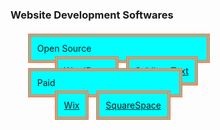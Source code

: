 <!DOCTYPE html>
<!-- Εφαρμογή 9: Λίστα συνδέσμων με μορφοποίηση πλαισίων
 Αρχείο p09.html
-->
<html lang="el-GR">
 <head>
 <title>IDE</title>
 <meta charset="utf-8">
 <meta name="author" content="Ο συγγραφέας">
 <meta name="description" content="Λίστα συνδέσμων με μορφοποίηση
 πλαισίων">
 <style>
 li {
 display: inline-block;
 height: 1.2em;
 margin: 4px;
 padding: 10px;
 border: 5px double coral;
 background-color: cyan;
 }
 a:active {
 color: green;
 }
 ol li:hover {
 outline-style: dotted;
 outline-color: red;
 }
 a:hover {
 background-color: orange;
 }
 a:visited {
 color: gray;
 }
 </style>
 </head>
 <body>
 <h3>Website Development Softwares</h3>
 <ul><li>Open Source
 <ol>
 <li><a href="https://wordpress.com/el/" target="_blank">
 WordPress</a></li>
 <li><a href="https://www.sublimetext.com/3" target="_blank">
 Sublime Text</a></li>
 </ol>
 </li>
 <li>Paid
 <ol>
 <li><a href="https://www.wix.com/" target="_blank">
 Wix</a></li>
 <li><a
 href="https://www.squarespace.com/templates"
target="_blank">SquareSpace</a></li>
 </ol>
 </li>
 </ul>
 </body>
</html>
